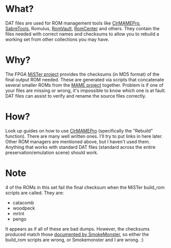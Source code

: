 # What?
DAT files are used for ROM management tools like [ClrMAMEPro](https://mamedev.emulab.it/clrmamepro/), [SabreTools](https://github.com/SabreTools/SabreTools), Romulus, [RomVault](http://www.romvault.com), [RomCenter](https://www.romcenter.com) and others.  They contain the files needed with correct names and checksums to allow you to rebuild a working set from other collections you may have.

# Why?
The FPGA [MiSTer project](https://github.com/MiSTer-devel/Main_MiSTer/wiki) provides the checksums (in MD5 format) of the final output ROM needed.  These are generated via scripts that concatenate several smaller ROMs from the [MAME project](https://www.mamedev.org) together.  Problem is if one of your files are missing or wrong, it's impossible to know which one is at fault.  DAT files can assist to verify and rename the source files correctly.

# How?
Look up guides on how to use [ClrMAMEPro](https://mamedev.emulab.it/clrmamepro/) (specifically the "Rebuild" function).  There are many well written ones.  I'll try to put links in here later.  Other ROM managers are mentioned above, but I haven't used them.  Anything that works with standard DAT files (standard across the entire preservation/emulation scene) should work. 

# Note
4 of the ROMs in this set fail the final checksum when the MiSTer build_rom scripts are called.  They are:
* catacomb
* woodpeck
* mrtnt
* pengo

It appears as if all of these are bad dumps.  However, the checksums produced match those [documented by SmokeMonster](https://github.com/SmokeMonsterPacks/EverDrive-Packs-Lists-Database/blob/master/EverDrive%20Pack%20SMDBs/MiSTer.txt), so either the build_rom scripts are wrong, or Smokemonster and I are wrong. :)
